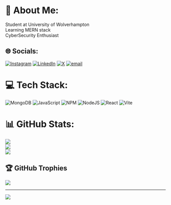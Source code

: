 # 💫 About Me:
Student at University of Wolverhampton<br>Learning MERN stack <br>CyberSecurity Enthusiast



## 🌐 Socials:
[![Instagram](https://img.shields.io/badge/Instagram-%23E4405F.svg?logo=Instagram&logoColor=white)](https://instagram.com/raiksxsc.asm) [![LinkedIn](https://img.shields.io/badge/LinkedIn-%230077B5.svg?logo=linkedin&logoColor=white)](https://linkedin.com/in/kunghang-rai-0a6567371/) [![X](https://img.shields.io/badge/X-black.svg?logo=X&logoColor=white)](https://x.com/afkrai) [![email](https://img.shields.io/badge/Email-D14836?logo=gmail&logoColor=white)](mailto:rkunghang2@gmail.com) 

# 💻 Tech Stack:
![MongoDB](https://img.shields.io/badge/MongoDB-%234ea94b.svg?style=flat-square&logo=mongodb&logoColor=white) ![JavaScript](https://img.shields.io/badge/javascript-%23323330.svg?style=flat-square&logo=javascript&logoColor=%23F7DF1E) ![NPM](https://img.shields.io/badge/NPM-%23CB3837.svg?style=flat-square&logo=npm&logoColor=white) ![NodeJS](https://img.shields.io/badge/node.js-6DA55F?style=flat-square&logo=node.js&logoColor=white) ![React](https://img.shields.io/badge/react-%2320232a.svg?style=flat-square&logo=react&logoColor=%2361DAFB) ![Vite](https://img.shields.io/badge/vite-%23646CFF.svg?style=flat-square&logo=vite&logoColor=white)
# 📊 GitHub Stats:
![](https://github-readme-stats.vercel.app/api?username=rkunghang&theme=transparent&hide_border=false&include_all_commits=false&count_private=false)<br/>
![](https://nirzak-streak-stats.vercel.app/?user=rkunghang&theme=transparent&hide_border=false)<br/>
![](https://github-readme-stats.vercel.app/api/top-langs/?username=rkunghang&theme=transparent&hide_border=false&include_all_commits=false&count_private=false&layout=compact)

## 🏆 GitHub Trophies
![](https://github-profile-trophy.vercel.app/?username=rkunghang&theme=radical&no-frame=true&no-bg=false&margin-w=4)

---
[![](https://visitcount.itsvg.in/api?id=rkunghang&icon=0&color=0)](https://visitcount.itsvg.in)

<!-- Proudly created with GPRM ( https://gprm.itsvg.in ) -->
